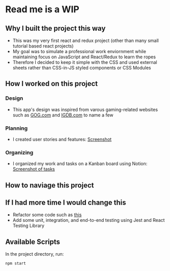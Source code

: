 # Read me is a WIP

## Why I built the project this way

* This was my very first react and redux project (other than many small tutorial based react projects)
* My goal was to simulate a professional work enviornment while maintaining focus on JavaScript and React/Redux to learn the ropes
* Therefore I decided to keep it simple with the CSS and used external sheets rather than CSS-in-JS styled components or CSS Modules

## How I worked on this project

### Design
* This app's design was inspired from varous gaming-related websites such as [GOG.com](https://www.gog.com/) and [IGDB.com](https://www.igdb.com/games/the-legend-of-zelda-breath-of-the-wild) to name a few

### Planning 
* I created user stories and features: [Screenshot](https://raw.githubusercontent.com/rbhogal/game-save-app/main/screenshots/game-save-user-stories-features.png)

### Organizing
* I organized my work and tasks on a Kanban board using Notion: [Screenshot of tasks](https://raw.githubusercontent.com/rbhogal/game-save-app/main/screenshots/game-save-kanban-board-tasks.png)

## How to naviage this project


## If I had more time I would change this

* Refactor some code such as [this]()
* Add some unit, integration, and end-to-end testing using Jest and React Testing Library

## Available Scripts

In the project directory, run:

`npm start`
